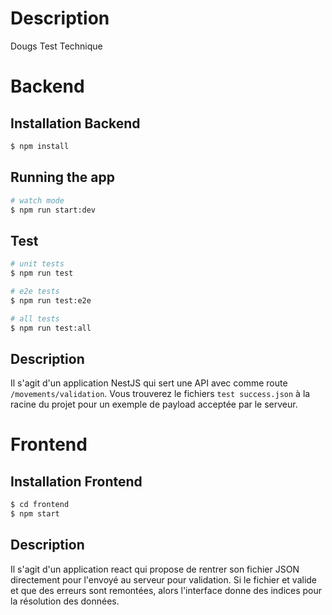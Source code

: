 # Description

Dougs Test Technique

# Backend

## Installation Backend

```bash
$ npm install
```

## Running the app

```bash
# watch mode
$ npm run start:dev
```

## Test

```bash
# unit tests
$ npm run test

# e2e tests
$ npm run test:e2e

# all tests
$ npm run test:all
```

## Description

Il s'agit d'un application NestJS qui sert une API avec comme route `/movements/validation`. Vous trouverez le fichiers `test success.json` à la racine du projet pour un exemple de payload acceptée par le serveur.

# Frontend

## Installation Frontend

```bash
$ cd frontend
$ npm start
```

## Description

Il s'agit d'un application react qui propose de rentrer son fichier JSON directement pour l'envoyé au serveur pour validation. Si le fichier et valide et que des erreurs sont remontées, alors l'interface donne des indices pour la résolution des données.
